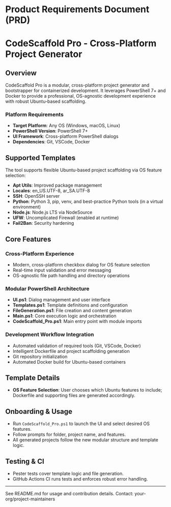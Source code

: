 # Product Requirements Document (PRD)
# CodeScaffold Pro - Cross-Platform Project Generator

## Overview

CodeScaffold Pro is a modular, cross-platform project generator and bootstrapper for containerized development. It leverages PowerShell 7+ and Docker to provide a professional, OS-agnostic development experience with robust Ubuntu-based scaffolding.

### Platform Requirements

- **Target Platform**: Any OS (Windows, macOS, Linux)
- **PowerShell Version**: PowerShell 7+
- **UI Framework**: Cross-platform PowerShell dialogs
- **Dependencies**: Git, VSCode, Docker

## Supported Templates

The tool supports flexible Ubuntu-based project scaffolding via OS feature selection:

- **Apt Utils**: Improved package management
- **Locales**: en_US.UTF-8, ar_SA.UTF-8
- **SSH**: OpenSSH server
- **Python**: Python 3, pip, venv, and best-practice Python tools (in a virtual environment)
- **Node.js**: Node.js LTS via NodeSource
- **UFW**: Uncomplicated Firewall (enabled at runtime)
- **Fail2Ban**: Security hardening

## Core Features

### Cross-Platform Experience

- Modern, cross-platform checkbox dialog for OS feature selection
- Real-time input validation and error messaging
- OS-agnostic file path handling and directory operations

### Modular PowerShell Architecture

- **UI.ps1**: Dialog management and user interface
- **Templates.ps1**: Template definitions and configuration
- **FileGeneration.ps1**: File creation and content generation
- **Main.ps1**: Core execution logic and orchestration
- **CodeScaffold_Pro.ps1**: Main entry point with module imports

### Development Workflow Integration

- Automated validation of required tools (Git, VSCode, Docker)
- Intelligent Dockerfile and project scaffolding generation
- Git repository initialization
- Automated Docker build for Ubuntu-based containers

## Template Details

- **OS Feature Selection**: User chooses which Ubuntu features to include; Dockerfile and supporting files are generated accordingly.

## Onboarding & Usage

- Run `CodeScaffold_Pro.ps1` to launch the UI and select desired OS features.
- Follow prompts for folder, project name, and features.
- All generated projects follow the new modular structure and template logic.

## Testing & CI

- Pester tests cover template logic and file generation.
- GitHub Actions CI runs tests and enforces robust error handling.

---
See README.md for usage and contribution details. Contact: your-org/project-maintainers
